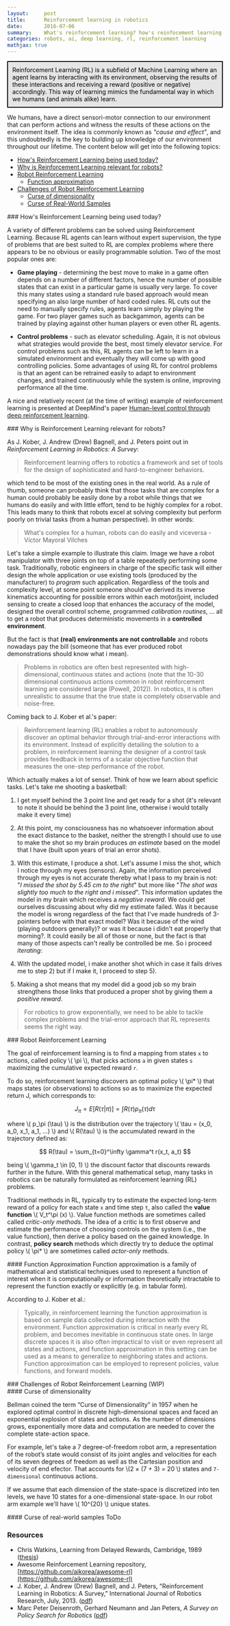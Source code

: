 ```yaml
---
layout:     post
title:      Reinforcement learning in robotics
date:       2016-07-06 
summary:    What's reinforcement learning? how's reinfocement learning relevant for robotics? how do we apply reinforcement learning in real problems?. All together discussed while introducing a comprehensive example of Q-learning, one of the easiests approaches to RL.
categories: robots, ai, deep learning, rl, reinforcement learning
mathjax: true
---
```



<p style="border: 2px solid #000000; padding: 10px; background-color: #E5E5E5; color: black; font-weight: light;">
 Reinforcement Learning (RL) is a subfield of Machine Learning where an agent learns by interacting with its environment, observing the results of these interactions and receiving a reward (positive or negative) accordingly. This way of learning mimics the fundamental way in which we humans (and animals alike) learn.
</p>

We humans, have a direct sensori-motor connection to our environment that can perform actions and witness the results of these actions on the environment itself. The idea is commonly known as *"cause and effect"*, and this undoubtedly is the key to building up knowledge of our environment throughout our lifetime. 
The content below will get into the following topics:

- [How's Reinforcement Learning being used today?](#rluses)
- [Why is Reinforcement Learning relevant for robots?](#rlrobotics)
- [Robot Reinforcement Learning](#rrltecniques)
  - [Function approximation](#function)
- [Challenges of Robot Reinforcement Learning](#rrlchallenges)
  - [Curse of dimensionality](#curse)
  - [Curse of Real-World Samples](#curse2)

<div id='rluses'/>
### How's Reinforcement Learning being used today?

A variety of different problems can be solved using Reinforcement Learning. Because RL agents can learn without expert supervision, the type of problems that are best suited to RL are complex problems where there appears to be no obvious or easily programmable solution. Two of the most popular ones are:

- **Game playing** - determining the best move to make in a game often depends on a number of different factors, hence the number of possible states that can exist in a particular game is usually very large. To cover this many states using a standard rule based approach would mean specifying an also large number of hard coded rules. RL cuts out the need to manually specify rules, agents learn simply by playing the game. For two player games such as backgammon, agents can be trained by playing against other human players or even other RL agents.

- **Control problems** - such as elevator scheduling. Again, it is not obvious what strategies would provide the best, most timely elevator service. For control problems such as this, RL agents can be left to learn in a simulated environment and eventually they will come up with good controlling policies. Some advantages of using RL for control problems is that an agent can be retrained easily to adapt to environment changes, and trained continuously while the system is online, improving performance all the time.

A nice and relatively recent (at the time of writing) example of reinforcement learning is presented at DeepMind's paper [Human-level control through deep reinforcement learning](https://storage.googleapis.com/deepmind-data/assets/papers/DeepMindNature14236Paper.pdf).

<div id='rlrobotics'/>
### Why is Reinforcement Learning relevant for robots?

As J. Kober, J. Andrew (Drew) Bagnell, and J. Peters point out in *Reinforcement Learning in Robotics: A Survey*:

>Reinforcement learning offers to robotics a framework
and set of tools for the design of sophisticated
and hard-to-engineer behaviors.

which tend to be most of the existing ones in the real world. <span class="highlight">As a rule of thumb, someone can probably think that those tasks that are complex for a human could probably be easily done by a robot while things that we humans do easily and with little effort, tend to be highly complex for a robot</span>. This leads many to think that robots excel at solving complexity but perform poorly on trivial tasks (from a human perspective). In other words:

>What's complex for a human, robots can do easily and viceversa - Víctor Mayoral Vilches

Let's take a simple example to illustrate this claim. Image we have a robot manipulator with three joints on top of a table repeatedly performing some task. Traditionally, robotic engineers in charge of the specific task will either design the whole application or use existing tools (produced by the manufacturer) to *program* such application. Regardless of the tools and complexity level, at some point someone should've derived its inverse kinematics accounting for possible errors within each motor/joint, included sensing to create a closed loop that enhances the accuracy of the model, designed the overall control scheme, programmed *calibration routines*, ... all to get a robot that produces deterministic movements in a **controlled environment**.

But the fact is that <span class="highlight">**(real) environments are not controllable** and robots nowadays pay the bill</span> (someone that has ever produced robot demonstrations should know what i mean).

>Problems in robotics are often best represented with
high-dimensional, continuous states and actions (note
that the 10-30 dimensional continuous actions common
in robot reinforcement learning are considered large
(Powell, 2012)). In robotics, it is often unrealistic to
assume that the true state is completely observable
and noise-free. 

Coming back to J. Kober et al.'s paper:

>Reinforcement learning (RL) enables a robot to
autonomously discover an optimal behavior through
trial-and-error interactions with its environment. Instead
of explicitly detailing the solution to a problem,
in reinforcement learning the designer of a control task
provides feedback in terms of a scalar objective function
that measures the one-step performance of the
robot.

Which actually makes a lot of sense!. Think of how we learn about speficic tasks. Let's take me shooting a basketball:

1. I get myself behind the 3 point line and get ready for a shot (it's relevant to note it should be behind the 3 point line, otherwise i would totally make it every time)

2. At this point, my consciousness has no whatsoever information about the exact distance to the basket, neither the strength I should use to use to make the shot so my brain produces *an estimate* based on the model that I have (built upon years of trial an error shots).

3. With this estimate, I produce a shot. Let's assume I miss the shot, which I notice through my eyes (sensors). Again, the information perceived through my eyes is not accurate thereby what I pass to my brain is not: "*I missed the shot by 5.45 cm to the right*" but more like "*The shot was slightly too much to the right and i missed*". This information updates the model in my brain which receives a *negative reward*.
We could get ourselves discussing about why did my estimate failed. Was it because the model is wrong regardless of the fact that I've made hundreds of 3-pointers before with that exact model? Was it because of the wind (playing outdoors generally)? or was it because i didn't eat properly that morning?. It could easily be all of those or none, but the fact is that many of those aspects can't really be controlled be me. So i proceed *iterating*:

4. With the updated model, i make another shot which in case it fails drives me to step 2) but if I make it, I proceed to step 5).

5. Making a shot means that my model did a good job so my brain strengthens those links that produced a proper shot by giving them a *positive reward*.

>For robotics to grow exponentially, we need to be able to tackle complex problems and the trial-error approach that RL represents seems the right way.


<div id='rrltecniques'/>
### Robot Reinforcement Learning

The goal of reinforcement learning is to find a mapping from states `x` to actions,
called policy \\( \pi \\), that picks actions `a` in given states
`s` maximizing the cumulative expected reward `r`.

To do so, reinforcement learning discovers an optimal policy \\( \pi* \\) that maps states (or observations) to actions so as to maximize the expected return J, which corresponds to:

$$J_\pi = E \bigg[ R(\tau | \pi) \bigg] = \int R(\tau) p_\pi (\tau) d\tau $$

where \\( p_\pi (\tau) \\) is the distribution over the trajectory \\( \tau = (x_0, a_0, x_1, a_1, ...) \\) and \\( R(\tau) \\) is the accumulated reward in the trajectory defined as:

$$ R(\tau) = \sum_{t=0}^\infty \gamma^t r(x_t, a_t) $$

being \\( \gamma_t \in [0, 1) \\) the discount factor that discounts rewards further in
the future. With this general mathematical setup, many tasks in robotics can be naturally formulated as reinforcement learning (RL) problems. 

Traditional methods in RL, typically try to estimate the expected long-term reward of a policy for each state `x` and time step `t`, also called the **value function** \\( V_t^\pi (x) \\). Value function methods are sometimes called called *critic-only methods*. The idea of a critic is to first observe and estimate the performance of choosing controls on the system (i.e., the value function), then derive a policy based on the gained knowledge. In contrast, **policy search** methods which directly try to deduce the optimal policy \\( \pi* \\) are sometimes called *actor-only* methods.

<div id='function'/>
#### Function Approximation
Function approximation is a family of mathematical and statistical techniques used to represent a function of interest when it is computationally or information theoretically intractable to represent the function exactly or explicitly (e.g. in tabular
form).

According to J. Kober et al.:

>Typically, in reinforcement learning the function approximation is based on sample data collected during interaction with the environment. Function approximation is critical in nearly every RL problem, and becomes inevitable in continuous state ones. In large discrete spaces it is also often impractical to visit or even represent all states and actions, and function approximation in this setting can be used as a means to generalize to neighboring states and actions. Function approximation can be employed to represent policies, value functions, and forward models.


<div id='rrlchallenges'/>
### Challenges of Robot Reinforcement Learning (WIP)

<div id='curse'/>
#### Curse of dimensionality 

Bellman coined the term “Curse of Dimensionality” in 1957 when he explored optimal control in discrete high-dimensional spaces and faced an exponential explosion of states and actions. <span class="highlight">As the number of dimensions grows, exponentially more data and computation are needed to cover the complete state-action space</span>.

For example, let's take a 7 degree-of-freedom robot arm, a representation of the robot’s state would consist of its joint angles and velocities for each of its seven degrees of freedom as well as the Cartesian position and velocity of end efector. That accounts for \\(2 × (7 + 3) = 20 \\) states and `7-dimensional` continuous actions.

If we assume that each dimension of the state-space is discretized into ten levels, we have
10 states for a one-dimensional state-space. In our robot arm example we'll have \\( 10^{20} \\) unique states.


<div id='curse2'/>
#### Curse of real-world samples
ToDo

### Resources
- Chris Watkins, Learning from Delayed Rewards, Cambridge, 1989 ([thesis](http://www.cs.rhul.ac.uk/home/chrisw/new_thesis.pdf))
- Awesome Reinforcement Learning repository, [https://github.com/aikorea/awesome-rl](https://github.com/aikorea/awesome-rl)
- J. Kober, J. Andrew (Drew) Bagnell, and J. Peters, "Reinforcement Learning in Robotics: A Survey," International Journal of Robotics Research, July, 2013. ([pdf](http://www.ias.tu-darmstadt.de/uploads/Publications/Kober_IJRR_2013.pdf))
- Marc Peter Deisenroth, Gerhard Neumann and Jan Peters, *A Survey on Policy Search for Robotics* ([pdf](https://spiral.imperial.ac.uk/bitstream/10044/1/12051/4/2300000021-Deisenroth-Vol2-ROB-021_published.pdf))